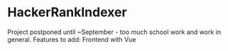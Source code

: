 # HackerRankIndexer
Project postponed until ~September - too much school work and work in general. 
Features to add:
Frontend with Vue
